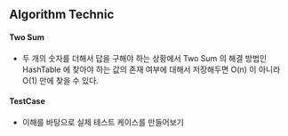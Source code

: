## Algorithm Technic

#### Two Sum

- 두 개의 숫자를 더해서 답을 구해야 하는 상황에서 Two Sum 의 해결 방법인 HashTable 에 찾아야 하는 값의 존재 여부에
대해서 저장해두면 O(n) 이 아니라 O(1) 만에 찾을 수 있다. 


#### TestCase

- 이해를 바탕으로 실제 테스트 케이스를 만들어보기 
